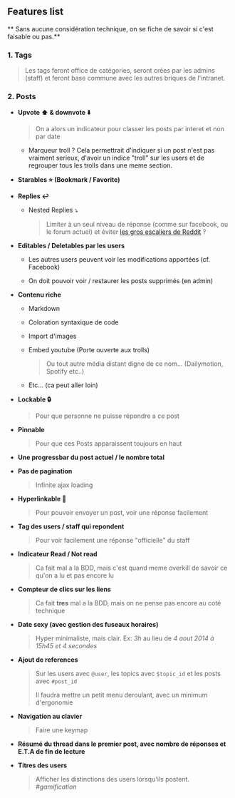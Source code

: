 
## Features list

** Sans aucune considération technique, on se fiche de savoir si c'est faisable ou pas.**

### 1. Tags

  > Les tags feront office de catégories, seront crées par les admins (staff)
  > et feront base commune avec les autres briques de l'intranet.

### 2. Posts

  - **Upvote :arrow_up: & downvote :arrow_down:**
    > On a alors un indicateur pour classer les posts par interet et non par date

    - Marqueur troll ? Cela permettrait d'indiquer si un post n'est pas vraiment
    serieux, d'avoir un indice "troll" sur les users et de regrouper tous les trolls dans une meme section.

  - **Starables :star: (Bookmark / Favorite)**

  - **Replies :leftwards_arrow_with_hook:**

      - Nested Replies :arrow_heading_down:
        > Limiter à un seul niveau de réponse (comme sur facebook, ou le forum actuel) et éviter [les gros escaliers de Reddit](http://fr.reddit.com/r/funny/comments/2d55x3/dog_vs_baby/) ?

  - **Editables / Deletables par les users**

      - Les autres users peuvent voir les modifications apportées (cf. Facebook)

      - On doit pouvoir voir / restaurer les posts supprimés (en admin)

  - **Contenu riche**

      - Markdown

      - Coloration syntaxique de code

      - Import d'images

      - Embed youtube (Porte ouverte aux trolls)
        > Ou tout autre média distant digne de ce nom... (Dailymotion, Spotify etc..)

      - Etc... (ca peut aller loin)

  - **Lockable :lock:**
    > Pour que personne ne puisse répondre a ce post

  - **Pinnable**
    > Pour que ces Posts apparaissent toujours en haut

  - **Une progressbar du post actuel / le nombre total**

  - **Pas de pagination**
    > Infinite ajax loading

  - **Hyperlinkable :link:**
    > Pour pouvoir envoyer un post, voir une réponse facilement

  - **Tag des users / staff qui repondent**
    > Pour voir facilement une réponse "officielle" du staff

  - **Indicateur Read / Not read**
    > Ca fait mal a la BDD, mais c'est quand meme overkill de savoir ce qu'on a lu et pas encore lu

  - **Compteur de clics sur les liens**
    > Ca fait **tres** mal a la BDD, mais on ne pense pas encore au coté technique

  - **Date sexy (avec gestion des fuseaux horaires)**
    > Hyper minimaliste, mais clair.
    > Ex: *3h* au lieu de *4 aout 2014 à 15h45 et 4 secondes*

  - **Ajout de references**
    > Sur les users avec `@user`, les topics avec `$topic_id` et les posts avec `#post_id`
    >
    > Il faudra mettre un petit menu deroulant, avec un minimum d'ergonomie

  - **Navigation au clavier**
    > Faire une keymap

  - **Résumé du thread dans le premier post, avec nombre de réponses et E.T.A de fin de lecture**

  - **Titres des users**
    > Afficher les distinctions des users lorsqu'ils postent. _#gamification_

  
